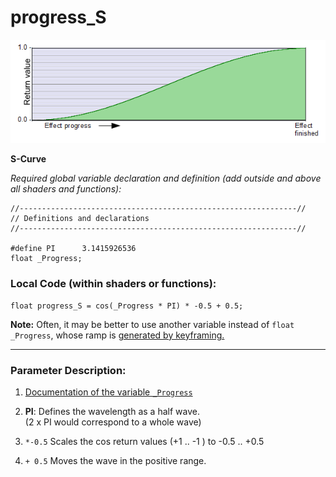 # progress_S  
![](images/progress_S.png)  

**S-Curve**  
  
*Required global variable declaration and definition (add outside and above all shaders and functions):*
```` Code
//--------------------------------------------------------------//
// Definitions and declarations
//--------------------------------------------------------------//

#define PI      3.1415926536
float _Progress;
````  
  
### Local Code (within shaders or functions):  
```` Code
float progress_S = cos(_Progress * PI) * -0.5 + 0.5;
````
**Note:** Often, it may be better to use another variable instead of `float _Progress`, whose ramp is [generated by keyframing.](../../Basics/Variables_etc/Auto_synced/_Progress.md)

---

### Parameter Description:
1. [Documentation of the variable `_Progress`](_Progress.md)  

2. **PI**: Defines the wavelength as a half wave.  
   (2 x PI would correspond to a whole wave)  
   
 3. `*-0.5` Scales the cos return values (+1 .. -1 ) to -0.5 .. +0.5  
 
 4. `+ 0.5` Moves the wave in the positive range.   
